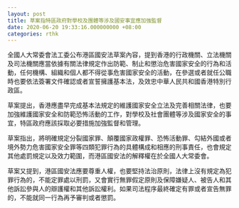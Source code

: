 ```yaml
---
layout: post
title: 草案指特區政府對學校及團體等涉及國安事宜應加強監督
date: 2020-06-20 19:33:16.000000000 +08:00
categories: rthk
---
```


全國人大常委會法工委公布港區國安法草案內容，提到香港的行政機關、立法機關及司法機關應當依據有關法律規定作出防範、制止和懲治危害國家安全的行為和活動，任何機構、組織和個人都不得從事危害國家安全的活動，在參選或者就任公職時也要依法簽署文件確認或者宣誓擁護基本法，及效忠中華人民共和國香港特別行政區。

草案提出，香港應盡早完成基本法規定的維護國家安全立法及完善相關法律，也要加強維護國家安全和防範恐怖活動的工作，對學校及社會團體等涉及國家安全的事宜，特區政府應該採取必要措施加強監督和管理。

草案指出，將明確規定分裂國家罪、顛覆國家政權罪、恐怖活動罪、勾結外國或者境外勢力危害國家安全罪等四類犯罪行為的具體構成和相應的刑事責任，也會規定其他處罰規定以及效力範圍，而港區國安法的解釋權在於全國人大常委會。

草案又提到，港區國安法應要尊重人權，也要堅持法治原則，法律上沒有規定為犯罪行為的，不能定罪處以刑罰，又會實行無罪假定原則及保障嫌疑人、被告人和其他訴訟參與人的辯護權和其他訴訟權利。如果司法程序最終確定有罪或者宣告無罪的，不能就同一行為再予審判或者懲罰。
